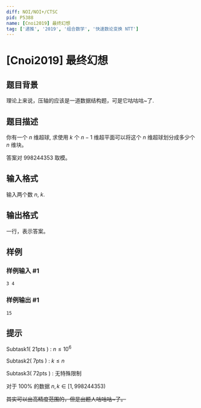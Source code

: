 ```yaml
---
diff: NOI/NOI+/CTSC
pid: P5388
name: [Cnoi2019] 最终幻想
tag: ['递推', '2019', '组合数学', '快速数论变换 NTT']
---
```

# [Cnoi2019] 最终幻想
## 题目背景

理论上来说，压轴的应该是一道数据结构题，可是它咕咕咕~了.
## 题目描述

你有一个 $n$ 维超球, 求使用 $k$ 个 $n-1$ 维超平面可以将这个 $n$ 维超球划分成多少个 $n$ 维块。

答案对 $998244353$ 取模。
## 输入格式

输入两个数 $n$, $k$.
## 输出格式

一行，表示答案。
## 样例

### 样例输入 #1
```
3 4
```
### 样例输出 #1
```
15
```
## 提示

Subtask1( 21pts ) : $n \le 10^6$

Subtask2( 7pts )   : $k \le n$

Subtask3( 72pts ) : 无特殊限制

对于 100% 的数据 $n, k \in [1,998244353)$

~~其实可以出高精度范围的，但是出题人咕咕咕~了。~~
